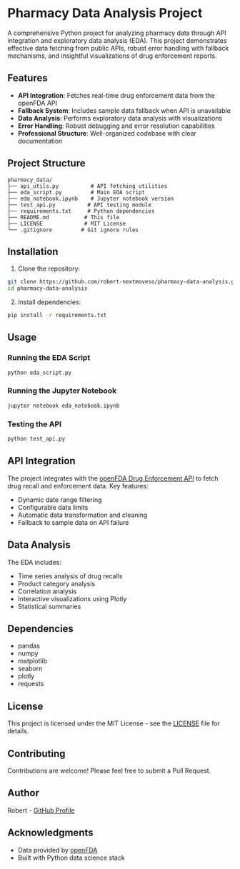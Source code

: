 # Pharmacy Data Analysis Project

A comprehensive Python project for analyzing pharmacy data through API integration and exploratory data analysis (EDA). This project demonstrates effective data fetching from public APIs, robust error handling with fallback mechanisms, and insightful visualizations of drug enforcement reports.

## Features

- **API Integration**: Fetches real-time drug enforcement data from the openFDA API
- **Fallback System**: Includes sample data fallback when API is unavailable
- **Data Analysis**: Performs exploratory data analysis with visualizations
- **Error Handling**: Robust debugging and error resolution capabilities
- **Professional Structure**: Well-organized codebase with clear documentation

## Project Structure

```
pharmacy_data/
├── api_utils.py          # API fetching utilities
├── eda_script.py         # Main EDA script
├── eda_notebook.ipynb    # Jupyter notebook version
├── test_api.py          # API testing module
├── requirements.txt     # Python dependencies
├── README.md           # This file
├── LICENSE             # MIT License
└── .gitignore         # Git ignore rules
```

## Installation

1. Clone the repository:
```bash
git clone https://github.com/robert-nextmoveso/pharmacy-data-analysis.git
cd pharmacy-data-analysis
```

2. Install dependencies:
```bash
pip install -r requirements.txt
```

## Usage

### Running the EDA Script
```bash
python eda_script.py
```

### Running the Jupyter Notebook
```bash
jupyter notebook eda_notebook.ipynb
```

### Testing the API
```bash
python test_api.py
```

## API Integration

The project integrates with the [openFDA Drug Enforcement API](https://open.fda.gov/apis/drug/enforcement/) to fetch drug recall and enforcement data. Key features:

- Dynamic date range filtering
- Configurable data limits
- Automatic data transformation and cleaning
- Fallback to sample data on API failure

## Data Analysis

The EDA includes:
- Time series analysis of drug recalls
- Product category analysis
- Correlation analysis
- Interactive visualizations using Plotly
- Statistical summaries

## Dependencies

- pandas
- numpy
- matplotlib
- seaborn
- plotly
- requests

## License

This project is licensed under the MIT License - see the [LICENSE](LICENSE) file for details.

## Contributing

Contributions are welcome! Please feel free to submit a Pull Request.

## Author

Robert - [GitHub Profile](https://github.com/robert-nextmoveso)

## Acknowledgments

- Data provided by [openFDA](https://open.fda.gov/)
- Built with Python data science stack